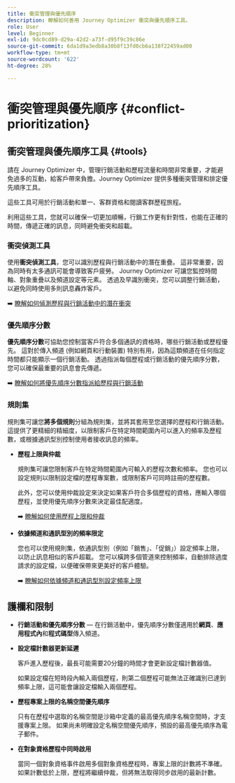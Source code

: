 ```yaml
---
title: 衝突管理與優先順序
description: 瞭解如何善用 Journey Optimizer 衝突與優先順序工具。
role: User
level: Beginner
exl-id: 9dc0cd89-d29a-42d2-a73f-d95f9c39c86e
source-git-commit: 6da1d9a3edb8a30b8f13fd0cb6a138f22459ad00
workflow-type: tm+mt
source-wordcount: '622'
ht-degree: 28%

---
```


# 衝突管理與優先順序 {#conflict-prioritization}

## 衝突管理與優先順序工具 {#tools}

請在 Journey Optimizer 中，管理行銷活動和歷程流量和時間非常重要，才能避免過多的互動，給客戶帶來負擔。Journey Optimizer 提供多種衝突管理和排定優先順序工具。

這些工具可用於行銷活動和單一、客群資格和閱讀客群歷程旅程。

利用這些工具，您就可以確保一切更加順暢，行銷工作更有針對性，也能在正確的時間，傳遞正確的訊息，同時避免衝突和超載。

### 衝突偵測工具

使用&#x200B;**衝突偵測工具**，您可以識別歷程與行銷活動中的潛在重疊。 這非常重要，因為同時有太多通訊可能會導致客戶疲勞。 Journey Optimizer 可讓您監控時間軸、對象重疊以及頻道設定等元素。 透過及早識別衝突，您可以調整行銷活動，以避免同時使用多則訊息轟炸客戶。

➡️ [瞭解如何偵測歷程與行銷活動中的潛在衝突](conflicts.md)

### 優先順序分數

**優先順序分數**&#x200B;可協助您控制當客戶符合多個通訊的資格時，哪些行銷活動或歷程優先。 這對於傳入頻道 (例如網頁和行動裝置) 特別有用，因為這類頻道在任何指定時間都只能顯示一個行銷活動。 透過指派每個歷程或行銷活動的優先順序分數，您可以確保最重要的訊息會先傳遞。

➡️ [瞭解如何將優先順序分數指派給歷程與行銷活動](priority-scores.md)

### 規則集

規則集可讓您&#x200B;**將多個規則**&#x200B;分組為規則集，並將其套用至您選擇的歷程和行銷活動。 這提供了更精細的精細度，以限制客戶在特定時間範圍內可以進入的頻率及歷程數，或根據通訊型別控制使用者接收訊息的頻率。

* **歷程上限與仲裁**

  規則集可讓您限制客戶在特定時間範圍內可輸入的歷程次數和頻率。 您也可以設定規則以限制設定檔的歷程專案數，或限制客戶可同時註冊的歷程數。

  此外，您可以使用仲裁設定來決定如果客戶符合多個歷程的資格，應輸入哪個歷程，並使用優先順序分數來決定最佳配適度。

  ➡️ [瞭解如何使用歷程上限和仲裁](journey-capping.md)

* **依據頻道和通訊型別的頻率限定**

  您也可以使用規則集，依通訊型別（例如「銷售」、「促銷」）設定頻率上限，以防止訊息相似的客戶超載。 您可以橫跨多個管道來控制頻率，自動排除過度請求的設定檔，以便確保帶來更美好的客戶體驗。

  ➡️ [瞭解如何依據頻道和通訊型別設定頻率上限](../conflict-prioritization/channel-capping.md)

## 護欄和限制

* **行銷活動和優先順序分數** — 在行銷活動中，優先順序分數僅適用於&#x200B;**網頁**、**應用程式內**&#x200B;和&#x200B;**程式碼型**&#x200B;傳入頻道。

* **設定檔計數器更新延遲**

  客戶進入歷程後，最長可能需要20分鐘的時間才會更新設定檔計數器值。

  如果設定檔在短時段內輸入兩個歷程，則第二個歷程可能無法正確識別已達到頻率上限，這可能會讓設定檔輸入兩個歷程。

* **歷程專案上限的名稱空間優先順序**

  只有在歷程中選取的名稱空間是沙箱中定義的最高優先順序名稱空間時，才支援專案上限。 如果尚未明確設定名稱空間優先順序，預設的最高優先順序為電子郵件。

* **在對象資格歷程中同時啟用**

  當同一個對象資格事件啟用多個對象資格歷程時，專案上限的計數將不準確。 如果計數低於上限，歷程將繼續仲裁，但將無法取得同步啟用的最新計數。
